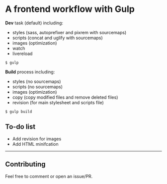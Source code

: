 # A frontend workflow with Gulp

__Dev__ task (default) including: 

+ styles (sass, autoprefixer and pixrem with sourcemaps)
+ scripts (concat and uglify with sourcemaps)
+ images (optimization)
+ watch
+ livereload

```
$ gulp
```

__Build__ process including:

+ styles (no sourcemaps)
+ scripts (no sourcemaps)
+ images (optimization)
+ copy (copy modified files and remove deleted files)
+ revision (for main stylesheet and scripts file)

```
$ gulp build
```

## To-do list

+ Add revision for images
+ Add HTML minifcation

-----

## Contributing

Feel free to comment or open an issue/PR.
